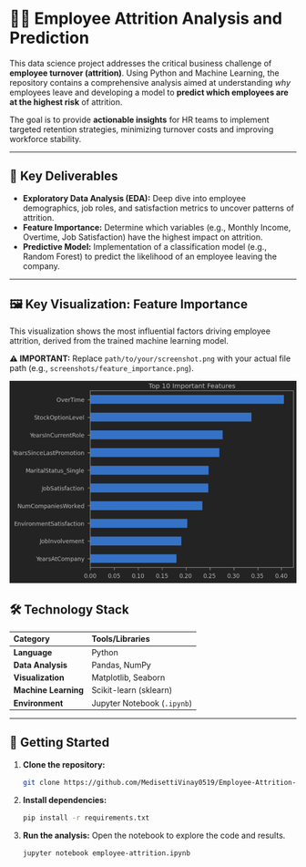 # 🧑‍💼 Employee Attrition Analysis and Prediction

This data science project addresses the critical business challenge of **employee turnover (attrition)**. Using Python and Machine Learning, the repository contains a comprehensive analysis aimed at understanding *why* employees leave and developing a model to **predict which employees are at the highest risk** of attrition.

The goal is to provide **actionable insights** for HR teams to implement targeted retention strategies, minimizing turnover costs and improving workforce stability.

---

## 🚀 Key Deliverables

* **Exploratory Data Analysis (EDA):** Deep dive into employee demographics, job roles, and satisfaction metrics to uncover patterns of attrition.
* **Feature Importance:** Determine which variables (e.g., Monthly Income, Overtime, Job Satisfaction) have the highest impact on attrition.
* **Predictive Model:** Implementation of a classification model (e.g., Random Forest) to predict the likelihood of an employee leaving the company.

---

## 🖼️ Key Visualization: Feature Importance

This visualization shows the most influential factors driving employee attrition, derived from the trained machine learning model.

**⚠️ IMPORTANT:** Replace `path/to/your/screenshot.png` with your actual file path (e.g., `screenshots/feature_importance.png`).

![Feature Importance for Attrition Prediction](screenshots/Screenshot%202025-10-21%20083115.png)

## 🛠️ Technology Stack

| Category | Tools/Libraries |
| :--- | :--- |
| **Language** | Python |
| **Data Analysis** | Pandas, NumPy |
| **Visualization** | Matplotlib, Seaborn |
| **Machine Learning** | Scikit-learn (sklearn) |
| **Environment** | Jupyter Notebook (`.ipynb`) |

---

## 🏃 Getting Started

1.  **Clone the repository:**
    ```bash
    git clone https://github.com/MedisettiVinay0519/Employee-Attrition-Rate-ml-project/tree/main
    ```
2.  **Install dependencies:**
    ```bash
    pip install -r requirements.txt
    ```
3.  **Run the analysis:** Open the notebook to explore the code and results.
    ```bash
    jupyter notebook employee-attrition.ipynb
    ```
